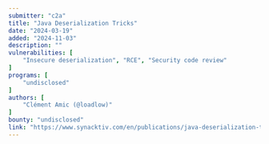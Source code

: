 ```yaml
---
submitter: "c2a"
title: "Java Deserialization Tricks"
date: "2024-03-19"
added: "2024-11-03"
description: ""
vulnerabilities: [
    "Insecure deserialization", "RCE", "Security code review"
]
programs: [
    "undisclosed"
]
authors: [
    "Clément Amic (@loadlow)"
]
bounty: "undisclosed"
link: "https://www.synacktiv.com/en/publications/java-deserialization-tricks.html"
---
```





